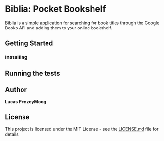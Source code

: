 # Biblia: Pocket Bookshelf

Biblia is a simple application for searching for book titles through the Google Books API and adding them to your online bookshelf.

## Getting Started

### Installing

## Running the tests

## Author

**Lucas PenzeyMoog**

## License

This project is licensed under the MIT License - see the [LICENSE.md](LICENSE.md) file for details
